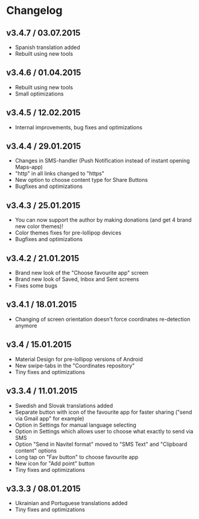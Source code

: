 # Changelog

## v3.4.7 / 03.07.2015
- Spanish translation added
- Rebuilt using new tools

## v3.4.6 / 01.04.2015
- Rebuilt using new tools
- Small optimizations

## v3.4.5 / 12.02.2015
- Internal improvements, bug fixes and optimizations

## v3.4.4 / 29.01.2015
- Changes in SMS-handler (Push Notification instead of instant opening Maps-app)
- "http" in all links changed to "https"
- New option to choose content type for Share Buttons
- Bugfixes and optimizations

## v3.4.3 / 25.01.2015
- You can now support the author by making donations (and get 4 brand new color themes)!
- Color themes fixes for pre-lollipop devices
- Bugfixes and optimizations

## v3.4.2 / 21.01.2015
- Brand new look of the "Choose favourite app" screen
- Brand new look of Saved, Inbox and Sent screens
- Fixes some bugs

## v3.4.1 / 18.01.2015
- Changing of screen orientation doesn't force coordinates re-detection anymore

## v3.4 / 15.01.2015
- Material Design for pre-lollipop versions of Android
- New swipe-tabs in the "Coordinates repository"
- Tiny fixes and optimizations

## v3.3.4 / 11.01.2015
- Swedish and Slovak translations added
- Separate button with icon of the favourite app for faster sharing ("send via Gmail app" for example)
- Option in Settings for manual language selecting
- Option in Settings which allows user to choose what exactly to send via SMS
- Option "Send in Navitel format" moved to "SMS Text" and "Clipboard content" options
- Long tap on "Fav button" to choose favourite app
- New icon for "Add point" button
- Tiny fixes and optimizations

## v3.3.3 / 08.01.2015
- Ukrainian and Portuguese translations added
- Tiny fixes and optimizations
